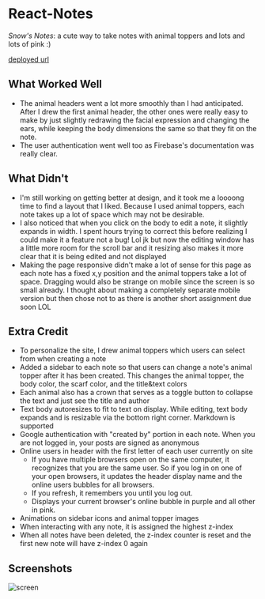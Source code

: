 # React-Notes

*Snow's Notes*: a cute way to take notes with animal toppers and lots and lots of pink :)

[deployed url](https://snowxnote.netlify.app/)

## What Worked Well
- The animal headers went a lot more smoothly than I had anticipated. After I drew the first animal header, the other ones were really easy to make by just slightly redrawing the facial expression and changing the ears, while keeping the body dimensions the same so that they fit on the note. 
- The user authentication went well too as Firebase's documentation was really clear.

## What Didn't
- I'm still working on getting better at design, and it took me a loooong time to find a layout that I liked. Because I used animal toppers, each note takes up a lot of space which may not be desirable. 
- I also noticed that when you click on the body to edit a note, it slightly expands in width. I spent hours trying to correct this before realizing I could make it a feature not a bug! Lol jk but now the editing window has a little more room for the scroll bar and it resizing also makes it more clear that it is being edited and not displayed
- Making the page responsive didn't make a lot of sense for this page as each note has a fixed x,y position and the animal toppers take a lot of space. Dragging would also be strange on mobile since the screen is so small already. I thought about making a completely separate mobile version but then chose not to as there is another short assignment due soon LOL

## Extra Credit
- To personalize the site, I drew animal toppers which users can select from when creating a note
- Added a sidebar to each note so that users can change a note's animal topper after it has been created. This changes the animal topper, the body color, the scarf color, and the title&text colors
- Each animal also has a crown that serves as a toggle button to collapse the text and just see the title and author
- Text body autoresizes to fit to text on display. While editing, text body expands and is resizable via the bottom right corner. Markdown is supported
- Google authentication with "created by" portion in each note. When you are not logged in, your posts are signed as anonymous
- Online users in header with the first letter of each user currently on site
  - If you have multiple browsers open on the same computer, it recognizes that you are the same user. So if you log in on one of your open browsers, it updates the header display name and the online users bubbles for all browsers. 
  - If you refresh, it remembers you until you log out. 
  - Displays your current browser's online bubble in purple and all other in pink.
- Animations on sidebar icons and animal topper images
- When interacting with any note, it is assigned the highest z-index
- When all notes have been deleted, the z-index counter is reset and the first new note will have z-index 0 again

## Screenshots
![screen](https://user-images.githubusercontent.com/38738497/116488141-a8115600-a85f-11eb-96d8-8e3a66bd7c01.PNG)


